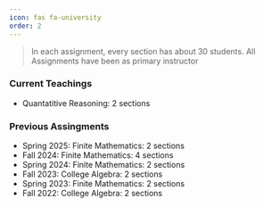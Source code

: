 ```yaml
---
icon: fas fa-university
order: 2
---
```


> In each assignment, every section has about 30 students. All Assignments have been as primary instructor

### Current Teachings
- Quantatitive Reasoning: 2 sections

### Previous Assingments
- Spring 2025: Finite Mathematics: 2 sections
- Fall 2024: Finite Mathematics: 4 sections
- Spring 2024: Finite Mathematics: 2 sections
- Fall 2023: College Algebra: 2 sections
- Spring 2023: Finite Mathematics: 2 sections
- Fall 2022: College Algebra: 2 sections
